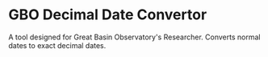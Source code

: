 # GBO Decimal Date Convertor
A tool designed for Great Basin Observatory's Researcher. Converts normal dates to exact decimal dates. 
